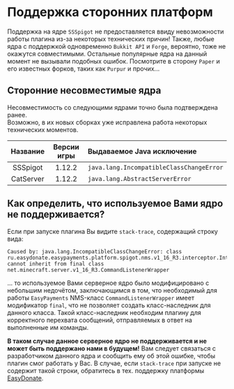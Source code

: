 # Поддержка сторонних платформ
Поддержка на ядре `SSSpigot` не предоставляется ввиду невозможности работы плагина из-за некоторых технических причин! 
Также, любые ядра с поддержкой одновременно `Bukkit API` и `Forge`, вероятно, тоже не окажутся совместимыми. 
Остальные популярные ядра на данный момент не вызывали подобных ошибок. 
Посмотрите в сторону `Paper` и его известных форков, таких как `Purpur` и прочих...

## Сторонние несовместимые ядра
Несовместимость со следующими ядрами точно была подтверждена ранее.<br>
Возможно, в их новых сборках уже исправлена работа некоторых технических моментов.

| Название  | Версии игры | Выдаваемое Java исключение               |
|:---------:|:-----------:|:-----------------------------------------|
| SSSpigot  |   1.12.2    | `java.lang.IncompatibleClassChangeError` |
| CatServer |   1.12.2    | `java.lang.AbstractServerError`          |

## Как определить, что используемое Вами ядро не поддерживается?
Если при запуске плагина Вы видите `stack-trace`, содержащий строку вида:
```
Caused by: java.lang.IncompatibleClassChangeError: class 
ru.easydonate.easypayments.platform.spigot.nms.v1_16_R3.interceptor.InterceptedCommandListenerWrapper 
cannot inherit from final class net.minecraft.server.v1_16_R3.CommandListenerWrapper
```
... то используемое Вами серверное ядро было модифицировано с небольшим недочётом, заключающимся в том,
что необходимый для работы `EasyPayments` NMS-класс `CommandListenerWrapper` имеет модификатор `final`,
что не позволяет создать класс-наследник для данного класса. Такой класс-наследник необходим плагину
для корректного перехвата сообщений, отправляемых в ответ на выполненные им команды.

**В таком случае данное серверное ядро не поддерживается и не может быть поддержано нами в будущем!** 
Вам следует связаться с разработчиком данного ядра и сообщить ему об этой ошибке, чтобы плагин смог работать у Вас. 
В случае, если `stack-trace` при запуске не содержит такой строки, обратитесь в тех. поддержку платформы [EasyDonate](https://easydonate.ru).
